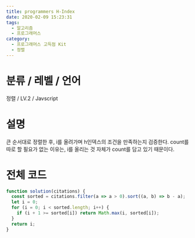 ```yaml
---
title: programmers H-Index
date: 2020-02-09 15:23:31
tags:
  - 알고리즘
  - 프로그래머스
category:
  - 프로그래머스 고득점 Kit
  - 정렬
---
```


# 분류 / 레벨 / 언어

정렬 / LV.2 / Javscript

# 설명

큰 순서대로 정렬한 후,
i를 올려가며 h인덱스의 조건을 만족하는지 검증한다.
count를 따로 할 필요가 없는 이유는, i를 올리는 것 자체가 count를 담고 있기 때문이다.

# 전체 코드

```javascript
function solution(citations) {
  const sorted = citations.filter(a => a > 0).sort((a, b) => b - a);
  let i = 0;
  for (i = 0; i < sorted.length; i++) {
    if (i + 1 >= sorted[i]) return Math.max(i, sorted[i]);
  }
  return i;
}
```
